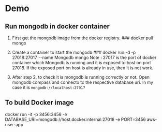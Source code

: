 # Demo
## Run mongodb in docker container
  1. First get the mongodb image from the docker registry.
    ### docker pull mongo

  2. Create a container to start the mongodb
    ### docker run -d -p 27018:27017 --name Mongodb mongo
    Note : 27017 is the port of docker container which Mongodb is running and it is exposed to host on port 27018.
    If the exposed port on host is already in use, then it is not work.

  3. After step 2, to check it is mongodb is running correctly or not. Open mongodb compass and connecto to the 
     respective database uri. In my case it is `mongodb://localhost:27017`

## To build Docker image
  docker run -it -p 3456:3456 -e DATABASE_URI=mongodb://host.docker.internal:27018 -e PORT=3456 aws-user-app
